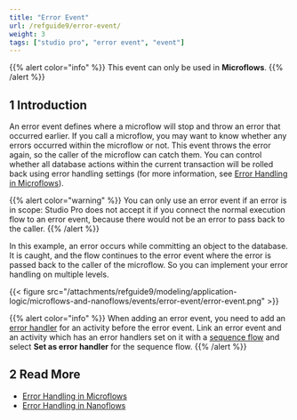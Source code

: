 ```yaml
---
title: "Error Event"
url: /refguide9/error-event/
weight: 3
tags: ["studio pro", "error event", "event"]
---
```


{{% alert color="info" %}}
This event can only be used in **Microflows**.
{{% /alert %}}

## 1 Introduction

An error event defines where a microflow will stop and throw an error that occurred earlier. If you call a microflow, you may want to know whether any errors occurred within the microflow or not. This event throws the error again, so the caller of the microflow can catch them. You can control whether all database actions within the current transaction will be rolled back using error handling settings (for more information, see [Error Handling in Microflows](/refguide9/error-handling-in-microflows/)).

{{% alert color="warning" %}}
You can only use an error event if an error is in scope: Studio Pro does not accept it if you connect the normal execution flow to an error event, because there would not be an error to pass back to the caller.
{{% /alert %}}

In this example, an error occurs while committing an object to the database. It is caught, and the flow continues to the error event where the error is passed back to the caller of the microflow. So you can implement your error handling on multiple levels.

{{< figure src="/attachments/refguide9/modeling/application-logic/microflows-and-nanoflows/events/error-event/error-event.png" >}}

{{% alert color="info" %}}
When adding an error event, you need to add an [error handler](/refguide9/error-handling-in-microflows/#errorhandlers) for an activity before the error event. Link an error event and an activity which has an error handlers set on it with a [sequence flow](/refguide9/sequence-flow/) and select **Set as error handler** for the sequence flow.
{{% /alert %}}

## 2 Read More

* [Error Handling in Microflows](/refguide9/error-handling-in-microflows/)
* [Error Handling in Nanoflows](/refguide9/error-handling-in-nanoflows/)
